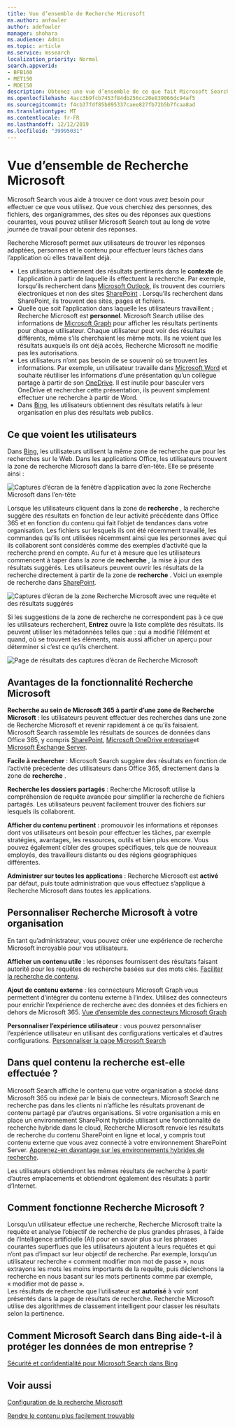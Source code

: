 ```yaml
---
title: Vue d’ensemble de Recherche Microsoft
ms.author: anfowler
author: adefowler
manager: shohara
ms.audience: Admin
ms.topic: article
ms.service: mssearch
localization_priority: Normal
search.appverid:
- BFB160
- MET150
- MOE150
description: Obtenez une vue d’ensemble de ce que fait Microsoft Search, de ses avantages et des applications qui prennent en charge Microsoft Search.
ms.openlocfilehash: 4acc3b9fcb7453f84db256cc20e839066dc94af5
ms.sourcegitcommit: f4cb37fdf85b895337caee827fb72b5b7fcaa8ad
ms.translationtype: MT
ms.contentlocale: fr-FR
ms.lasthandoff: 12/12/2019
ms.locfileid: "39995031"
---
```

# <a name="overview-of-microsoft-search"></a>Vue d’ensemble de Recherche Microsoft

Microsoft Search vous aide à trouver ce dont vous avez besoin pour effectuer ce que vous utilisez. Que vous cherchiez des personnes, des fichiers, des organigrammes, des sites ou des réponses aux questions courantes, vous pouvez utiliser Microsoft Search tout au long de votre journée de travail pour obtenir des réponses.

Recherche Microsoft permet aux utilisateurs de trouver les réponses adaptées, personnes et le contenu pour effectuer leurs tâches dans l’application où elles travaillent déjà.

- Les utilisateurs obtiennent des résultats pertinents dans le **contexte** de l’application à partir de laquelle ils effectuent la recherche. Par exemple, lorsqu’ils recherchent dans [Microsoft Outlook](https://www.microsoft.com/outlook), ils trouvent des courriers électroniques et non des sites [SharePoint](http://sharepoint.com/) . Lorsqu’ils recherchent dans SharePoint, ils trouvent des sites, pages et fichiers.
- Quelle que soit l’application dans laquelle les utilisateurs travaillent ; Recherche Microsoft est **personnel**. Microsoft Search utilise des informations de [Microsoft Graph](https://developer.microsoft.com/graph/) pour afficher les résultats pertinents pour chaque utilisateur. Chaque utilisateur peut voir des résultats différents, même s’ils cherchaient les même mots. Ils ne voient que les résultats auxquels ils ont déjà accès, Recherche Microsoft ne modifie pas les autorisations.
- Les utilisateurs n’ont pas besoin de se souvenir où se trouvent les informations. Par exemple, un utilisateur travaille dans [Microsoft Word](https://products.office.com/word) et souhaite réutiliser les informations d’une présentation qu’un collègue partage à partir de son [OneDrive](https://onedrive.live.com/about/). Il est inutile pour basculer vers OneDrive et rechercher cette présentation, ils peuvent simplement effectuer une recherche à partir de Word.
- Dans [Bing](https://bing.com), les utilisateurs obtiennent des résultats relatifs à leur organisation en plus des résultats web publics.

## <a name="what-users-see"></a>Ce que voient les utilisateurs

Dans [Bing](https://bing.com), les utilisateurs utilisent la même zone de recherche que pour les recherches sur le Web. Dans les applications Office, les utilisateurs trouvent la zone de recherche Microsoft dans la barre d’en-tête. Elle se présente ainsi :

![Captures d’écran de la fenêtre d’application avec la zone Recherche Microsoft dans l’en-tête](media/Headings_520.png)

Lorsque les utilisateurs cliquent dans la zone de **recherche** , la recherche suggère des résultats en fonction de leur activité précédente dans Office 365 et en fonction du contenu qui fait l’objet de tendances dans votre organisation. Les fichiers sur lesquels ils ont été récemment travaillé, les commandes qu’ils ont utilisées récemment ainsi que les personnes avec qui ils collaborent sont considérés comme des exemples d’activité que la recherche prend en compte. Au fur et à mesure que les utilisateurs commencent à taper dans la zone de **recherche** , la mise à jour des résultats suggérés. Les utilisateurs peuvent ouvrir les résultats de la recherche directement à partir de la zone de **recherche** . Voici un exemple de recherche dans [SharePoint](http://sharepoint.com/).

![Captures d’écran de la zone Recherche Microsoft avec une requête et des résultats suggérés](media/SERP_text_520.png)

Si les suggestions de la zone de recherche ne correspondent pas à ce que les utilisateurs recherchent, **Entrez** ouvre la liste complète des résultats. Ils peuvent utiliser les métadonnées telles que : qui a modifié l’élément et quand, où se trouvent les éléments, mais aussi afficher un aperçu pour déterminer si c’est ce qu’ils cherchent.

![Page de résultats des captures d’écran de Recherche Microsoft](media/search_box.png)

## <a name="benefits-of-microsoft-search"></a>Avantages de la fonctionnalité Recherche Microsoft

**Recherche au sein de Microsoft 365 à partir d’une zone de Recherche Microsoft** : les utilisateurs peuvent effectuer des recherches dans une zone de Recherche Microsoft et revenir rapidement à ce qu’ils faisaient. Microsoft Search rassemble les résultats de sources de données dans Office 365, y compris [SharePoint](http://sharepoint.com/), [Microsoft OneDrive entreprise](https://onedrive.live.com/about/business/)et [Microsoft Exchange Server](https://products.office.com/exchange/microsoft-exchange-server).

**Facile à rechercher** : Microsoft Search suggère des résultats en fonction de l’activité précédente des utilisateurs dans Office 365, directement dans la zone de **recherche** .

**Recherche les dossiers partagés** : Recherche Microsoft utilise la compréhension de requête avancée pour simplifier la recherche de fichiers partagés. Les utilisateurs peuvent facilement trouver des fichiers sur lesquels ils collaborent.

**Afficher du contenu pertinent** : promouvoir les informations et réponses dont vos utilisateurs ont besoin pour effectuer les tâches, par exemple stratégies, avantages, les ressources, outils et bien plus encore. Vous pouvez également cibler des groupes spécifiques, tels que de nouveaux employés, des travailleurs distants ou des régions géographiques différentes.

**Administrer sur toutes les applications** : Recherche Microsoft est **activé** par défaut, puis toute administration que vous effectuez s’applique à Recherche Microsoft dans toutes les applications.

## <a name="tailoring-microsoft-search-to-your-organization"></a>Personnaliser Recherche Microsoft à votre organisation

En tant qu’administrateur, vous pouvez créer une expérience de recherche Microsoft incroyable pour vos utilisateurs. 

**Afficher un contenu utile** : les réponses fournissent des résultats faisant autorité pour les requêtes de recherche basées sur des mots clés. [Faciliter la recherche de contenu](make-content-easy-to-find.md).

**Ajout de contenu externe** : les connecteurs Microsoft Graph vous permettent d’intégrer du contenu externe à l’index. Utilisez des connecteurs pour enrichir l’expérience de recherche avec des données et des fichiers en dehors de Microsoft 365. [Vue d’ensemble des connecteurs Microsoft Graph](connectors-overview.md)

**Personnaliser l’expérience utilisateur** : vous pouvez personnaliser l’expérience utilisateur en utilisant des configurations verticales et d’autres configurations. [Personnaliser la page Microsoft Search](customize-search-page.md)

## <a name="what-content-is-searched"></a>Dans quel contenu la recherche est-elle effectuée ?

Microsoft Search affiche le contenu que votre organisation a stocké dans Microsoft 365 ou indexé par le biais de connecteurs. Microsoft Search ne recherche pas dans les clients ni n’affiche les résultats provenant de contenu partagé par d’autres organisations. Si votre organisation a mis en place un environnement SharePoint hybride utilisant une fonctionnalité de recherche hybride dans le cloud, Recherche Microsoft renvoie les résultats de recherche du contenu SharePoint en ligne et local, y compris tout contenu externe que vous avez connecté à votre environnement SharePoint Server. [Apprenez-en davantage sur les environnements hybrides de recherche](https://docs.microsoft.com/sharepoint/hybrid/learn-about-cloud-hybrid-search-for-sharepoint).

Les utilisateurs obtiendront les mêmes résultats de recherche à partir d’autres emplacements et obtiendront également des résultats à partir d’Internet.

## <a name="how-does-microsoft-search-work"></a>Comment fonctionne Recherche Microsoft ?

Lorsqu’un utilisateur effectue une recherche, Recherche Microsoft traite la requête et analyse l’objectif de recherche de plus grandes phrases, à l’aide de l’Intelligence artificielle (AI) pour en savoir plus sur les phrases courantes superflues que les utilisateurs ajoutent à leurs requêtes et qui n’ont pas d’impact sur leur objectif de recherche. Par exemple, lorsqu’un utilisateur recherche « comment modifier mon mot de passe », nous extrayons les mots les moins importants de la requête, puis déclenchons la recherche en nous basant sur les mots pertinents comme par exemple, « modifier mot de passe ».  
Les résultats de recherche que l’utilisateur est **autorisé** à voir sont présentés dans la page de résultats de recherche. Recherche Microsoft utilise des algorithmes de classement intelligent pour classer les résultats selon la pertinence.

## <a name="how-does-microsoft-search-in-bing-help-protect-my-company-data"></a>Comment Microsoft Search dans Bing aide-t-il à protéger les données de mon entreprise ?

[Sécurité et confidentialité pour Microsoft Search dans Bing](security-for-search.md)

## <a name="see-also"></a>Voir aussi

[Configuration de la recherche Microsoft](setup-microsoft-search.md)

[Rendre le contenu plus facilement trouvable](make-content-easy-to-find.md)
